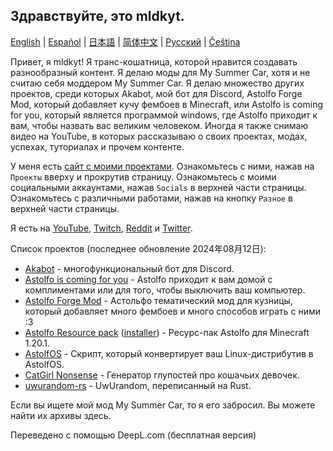 ## Здравствуйте, это mldkyt.

[English](https://github.com/mldkyt/mldkyt/blob/main//README.md) | [Español](https://github.com/mldkyt/mldkyt/blob/main//README_ES.md) | [日本語](https://github.com/mldkyt/mldkyt/blob/main//README_JA.md) | [简体中文](https://github.com/mldkyt/mldkyt/blob/main//README_CN.md) | [Русский](https://github.com/mldkyt/mldkyt/blob/main//README_RU.md) | [Čeština](https://github.com/mldkyt/mldkyt/blob/main//README_CZ.md)

Привет, я mldkyt! Я транс-кошатница, которой нравится создавать разнообразный контент. Я делаю моды для My Summer Car, хотя и не считаю себя моддером My Summer Car. Я делаю множество других проектов, среди которых Akabot, мой бот для Discord, Astolfo Forge Mod, который добавляет кучу фембоев в Minecraft, или Astolfo is coming for you, который является программой windows, где Astolfo приходит к вам, чтобы назвать вас великим человеком. Иногда я также снимаю видео на YouTube, в которых рассказываю о своих проектах, модах, успехах, туториалах и прочем контенте.

У меня есть [сайт с моими проектами](https://mldkyt.com/). Ознакомьтесь с ними, нажав на `Проекты` вверху и прокрутив страницу. Ознакомьтесь с моими социальными аккаунтами, нажав `Socials` в верхней части страницы. Ознакомьтесь с различными работами, нажав на кнопку `Разное` в верхней части страницы.

Я есть на [YouTube](https://youtube.com/@mldkyt), [Twitch](https://twitch.tv/mldkyt), [Reddit](https://reddit.com/u/mldkyt) и [Twitter](https://twitter.com/@mldkyt).

Список проектов (последнее обновление 2024年08月12日):

- [Akabot](https://mldkyt.com/project/akabot) - многофункциональный бот для Discord.
- [Astolfo is coming for you](https://github.com/mldkyt/AstolfoIsComingForYou/releases) - Astolfo приходит к вам домой с комплиментами или для того, чтобы выключить ваш компьютер.
- [Astolfo Forge Mod](https://github.com/mldkyt/AstolfoForge/releases) - Астольфо тематический мод для кузницы, который добавляет много фембоев и много способов играть с ними :3
- [Astolfo Resource pack](https://github.com/mldkyt/AstolfoResourcePack) ([installer](https://github.com/mldkyt/AstolfoResourcePackInstaller/releases/)) - Ресурс-пак Astolfo для Minecraft 1.20.1.
- [AstolfOS](https://github.com/mldkyt/AstolfOS/wiki/) - Скрипт, который конвертирует ваш Linux-дистрибутив в AstolfOS.
- [CatGirl Nonsense](https://mldkyt.com/project/catgirlnonsense/) - Генератор глупостей про кошачьих девочек.
- [uwurandom-rs](https://github.com/mldkyt/uwurandom-rs/) - UwUrandom, переписанный на Rust.

Если вы ищете мой мод My Summer Car, то я его забросил. Вы можете найти их архивы здесь. 

Переведено с помощью DeepL.com (бесплатная версия)